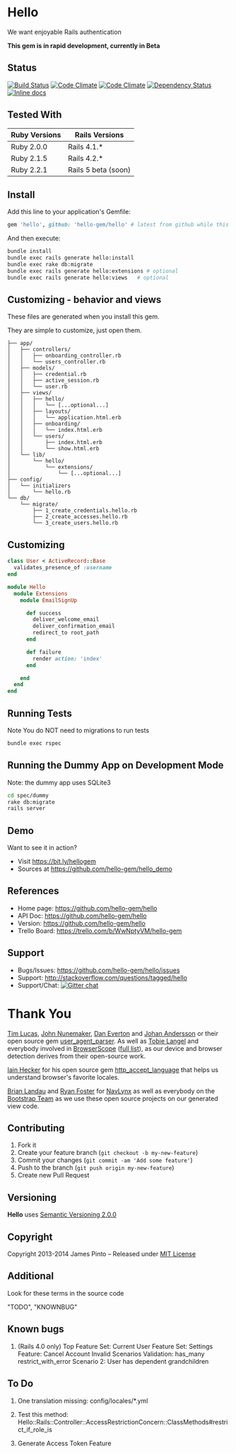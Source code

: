 # Hello

We want enjoyable Rails authentication

__This gem is in rapid development, currently in Beta__




## Status

[![Build Status](https://travis-ci.org/hello-gem/hello.svg?branch=master)](https://travis-ci.org/hello-gem/hello) [![Code Climate](https://codeclimate.com/github/hello-gem/hello.png)](https://codeclimate.com/github/hello-gem/hello) [![Code Climate](https://codeclimate.com/github/hello-gem/hello/coverage.png)](https://codeclimate.com/github/hello-gem/hello) [![Dependency Status](https://gemnasium.com/hello-gem/hello.svg)](https://gemnasium.com/hello-gem/hello) [![Inline docs](http://inch-ci.org/github/hello-gem/hello.png?branch=master)](http://inch-ci.org/github/hello-gem/hello)

## Tested With

| Ruby Versions | Rails Versions      |
| ------------- |---------------------|
| Ruby 2.0.0    | Rails 4.1.*         |
| Ruby 2.1.5    | Rails 4.2.*         |
| Ruby 2.2.1    | Rails 5 beta (soon) |



## Install

Add this line to your application's Gemfile:

```ruby
gem 'hello', github: 'hello-gem/hello' # latest from github while this gem is in rapid development
```

And then execute:

```bash
bundle install
bundle exec rails generate hello:install
bundle exec rake db:migrate
bundle exec rails generate hello:extensions # optional
bundle exec rails generate hello:views   # optional
```

## Customizing - behavior and views

These files are generated when you install this gem.

They are simple to customize, just open them.

    ├── app/
    │   ├── controllers/
    │   │   ├── onboarding_controller.rb
    │   │   └── users_controller.rb
    │   ├── models/
    │   │   ├── credential.rb
    │   │   ├── active_session.rb
    │   │   └── user.rb
    │   ├── views/
    │   │   ├── hello/
    │   │   │   └── [...optional...]
    │   │   ├── layouts/
    │   │   │   └── application.html.erb
    │   │   ├── onboarding/
    │   │   │   └── index.html.erb
    │   │   └── users/
    │   │       ├── index.html.erb
    │   │       └── show.html.erb
    │   └── lib/
    │       └── hello/
    │           └── extensions/
    │               └── [...optional...]
    ├── config/
    │   └── initializers
    │       └── hello.rb
    └── db/
        └── migrate/
            ├── 1_create_credentials.hello.rb
            ├── 2_create_accesses.hello.rb
            └── 3_create_users.hello.rb








## Customizing

```ruby
class User < ActiveRecord::Base
  validates_presence_of :username
end

module Hello
  module Extensions
    module EmailSignUp

      def success
        deliver_welcome_email
        deliver_confirmation_email
        redirect_to root_path
      end

      def failure
        render action: 'index'
      end

    end
  end
end
```



## Running Tests

Note You do NOT need to migrations to run tests

```bash
bundle exec rspec
```

## Running the Dummy App on Development Mode

Note: the dummy app uses SQLite3

```bash
cd spec/dummy
rake db:migrate
rails server
```

## Demo

Want to see it in action?

* Visit https://bit.ly/hellogem
* Sources at https://github.com/hello-gem/hello_demo



## References

* Home page: https://github.com/hello-gem/hello
* API Doc: https://github.com/hello-gem/hello
* Version: https://github.com/hello-gem/hello
* Trello Board: https://trello.com/b/WwNptyVM/hello-gem

## Support

* Bugs/Issues: https://github.com/hello-gem/hello/issues
* Support: http://stackoverflow.com/questions/tagged/hello
* Support/Chat: [![Gitter chat](https://badges.gitter.im/hello-gem/hello.png)](https://gitter.im/hello-gem/hello)







# Thank You

[Tim Lucas](https://github.com/toolmantim), [John Nunemaker](https://github.com/jnunemaker), [Dan Everton](https://github.com/deverton) and [Johan Andersson](https://github.com/rejeep) or their open source gem [user_agent_parser](https://github.com/toolmantim/user_agent_parser). As well as [Tobie Langel](https://github.com/tobie) and everybody involved in [BrowserScope](http://www.browserscope.org/) ([full list](https://code.google.com/p/browserscope/people/list)), as our device and browser detection derives from their open-source work.

[Iain Hecker](https://github.com/iain) for his open source gem [http_accept_language](https://github.com/iain/http_accept_language) that helps us understand browser's favorite locales.

[Brian Landau](https://github.com/brianjlandau) and [Ryan Foster](https://github.com/fosome) for [NavLynx](https://github.com/vigetlabs/nav_lynx) as well as everybody on the [Bootstrap Team](https://github.com/orgs/twbs/people) as we use these open source projects on our generated view code.




## Contributing

1. Fork it
2. Create your feature branch (`git checkout -b my-new-feature`)
3. Commit your changes (`git commit -am 'Add some feature'`)
4. Push to the branch (`git push origin my-new-feature`)
5. Create new Pull Request

## Versioning

__Hello__ uses [Semantic Versioning 2.0.0](http://semver.org)

## Copyright

Copyright 2013-2014 James Pinto – Released under [MIT License](http://www.opensource.org/licenses/MIT)


## Additional

Look for these terms in the source code

"TODO", "KNOWNBUG"

## Known bugs

  1. (Rails 4.0 only) Top Feature Set: Current User Feature Set: Settings Feature: Cancel Account Invalid Scenarios Validation: has_many restrict_with_error Scenario 2: User has dependent grandchildren

## To Do

  1. One translation missing: config/locales/*.yml

  2. Test this method: Hello::Rails::Controller::AccessRestrictionConcern::ClassMethods#restrict_if_role_is

  3. Generate Access Token Feature

